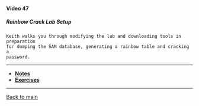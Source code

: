 #### Video 47

##### Rainbow Crack Lab Setup

```
Keith walks you through modifying the lab and downloading tools in preparation
for dumping the SAM database, generating a rainbow table and cracking a
password.
```

---

- **[Notes](notes.md)**
- **[Exercises](exercises.md)**

---

[Back to main](https://github.com/rot0xd/CBTNuggets/blob/master/CEHv9/README.md)

